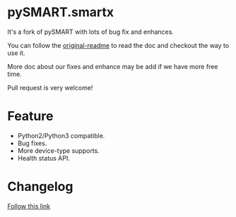 pySMART.smartx
========================

It's a fork of pySMART with lots of bug fix and enhances.


You can follow the [original-readme](./README_ORIGINAL.rst) to read the doc and checkout the way to use it.

More doc about our fixes and enhance may be add if we have more free time.

Pull request is very welcome!

# Feature
+ Python2/Python3 compatible.
+ Bug fixes.
+ More device-type supports.
+ Health status API.

# Changelog
[Follow this link](./changelog.md)
